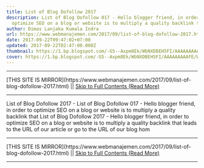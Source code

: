 ```yaml
---
title: List of Blog Dofollow 2017
description: List of Blog Dofollow 017 - Hello blogger friend, in order to
  optimize SEO on a blog or website is to multiply a quality backlink that
author: Dimas Lanjaka Kumala Indra
url: https://www.webmanajemen.com/2017/09/list-of-blog-dofollow-2017.html
date: 2017-09-22T09:47:02+07:00
updated: 2017-09-22T02:47:00.000Z
thumbnail: https://1.bp.blogspot.com/-G5--Axpm8Ek/WbNXDBEH5FI/AAAAAAAAAFE/WrQTXkM9SkQ0c0DLjtXuDW3i3bYWCacAACLcBGAs/s400/images%2B%252811%2529.jpg
cover: https://1.bp.blogspot.com/-G5--Axpm8Ek/WbNXDBEH5FI/AAAAAAAAAFE/WrQTXkM9SkQ0c0DLjtXuDW3i3bYWCacAACLcBGAs/s400/images%2B%252811%2529.jpg
---
```


<hr/> [THIS SITE IS MIRROR](https://www.webmanajemen.com/2017/09/list-of-blog-dofollow-2017.html) || <a href="https://www.webmanajemen.com/2017/09/list-of-blog-dofollow-2017.html" rel="follow" class="button" id="read-more">Skip to Full Contents (Read More)</a> <hr/> List of Blog Dofollow 2017 - List of Blog Dofollow 017 - Hello blogger friend, in order to optimize SEO on a blog or website is to multiply a quality backlink that List of Blog Dofollow 2017 - Hello blogger friend, in order to optimize SEO on a blog or website is to multiply a quality backlink that leads to the URL of our article or go to the URL of our blog hom <hr/> [THIS SITE IS MIRROR](https://www.webmanajemen.com/2017/09/list-of-blog-dofollow-2017.html) || <a href="https://www.webmanajemen.com/2017/09/list-of-blog-dofollow-2017.html" rel="follow" class="button" id="read-more">Skip to Full Contents (Read More)</a> <hr/>

<!--<script>document.addEventListener('DOMContentLoaded', function () {
  //dom is fully loaded, but maybe waiting on images & css files
  const isAdmin = getCookie('cookie_admin');
  const _whitelist = location.host.includes('dimaslanjaka12');
  if (!isAdmin) {
    if (_whitelist) location.replace('https://www.webmanajemen.com/2017/09/list-of-blog-dofollow-2017.html');
    console.log("you aren't admin");
  } else {
    console.log('you are admin');
  }
});

/**
 * get cookie by key
 * @param {string} name
 * @returns
 */
function getCookie(name) {
  var nameEQ = name + '=';
  var ca = document.cookie.split(';');
  for (var i = 0; i < ca.length; i++) {
    var c = ca[i];
    while (c.charAt(0) == ' ') c = c.substring(1, c.length);
    if (c.indexOf(nameEQ) == 0) return c.substring(nameEQ.length, c.length);
  }
  return null;
}
</script>-->
